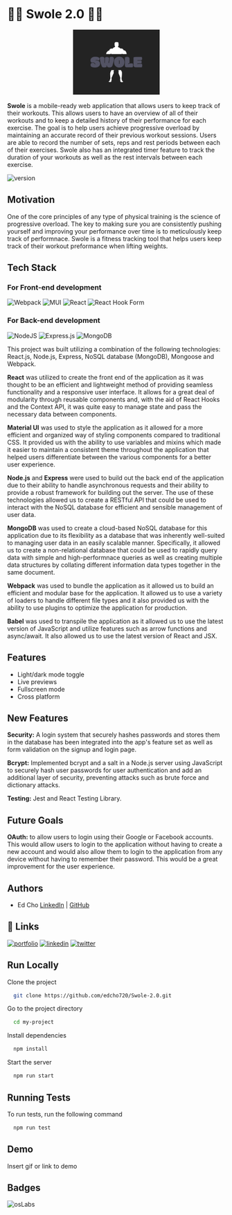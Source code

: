 
# 💪🏼 Swole 2.0 💪🏼

<center><img src="./media/swole-high-resolution-color-logo.png" width="200" height="150" id="readme-top"></center>

**Swole** is a mobile-ready web application that allows users to keep track of their workouts. This allows users to have an overview of all of their workouts and to keep a detailed history of their performance for each exercise. The goal is to help users achieve progressive overload by maintaining an accurate record of their previous workout sessions. Users are able to record the number of sets, reps and rest periods between each of their exercises. Swole also has an integrated timer feature to track the duration of your workouts as well as the rest intervals between each exercise.

![version](https://badgen.net/badge/version/v2.0.0)


## Motivation

One of the core principles of any type of physical training is the science of progressive overload. The key to making sure you are consistently pushing yourself and improving your performance over time is to meticulously keep track of performnace. Swole is a fitness tracking tool that helps users keep track of their workout preformance when lifting weights.

## Tech Stack

### For Front-end development

![Webpack](https://img.shields.io/badge/webpack-%238DD6F9.svg?style=for-the-badge&logo=webpack&logoColor=black)
![MUI](https://img.shields.io/badge/MUI-%230081CB.svg?style=for-the-badge&logo=mui&logoColor=white)
![React](https://img.shields.io/badge/react-%2320232a.svg?style=for-the-badge&logo=react&logoColor=%2361DAFB)
![React Hook Form](https://img.shields.io/badge/React%20Hook%20Form-%23EC5990.svg?style=for-the-badge&logo=reacthookform&logoColor=white)

### For Back-end development

![NodeJS](https://img.shields.io/badge/node.js-6DA55F?style=for-the-badge&logo=node.js&logoColor=white)
![Express.js](https://img.shields.io/badge/express.js-%23404d59.svg?style=for-the-badge&logo=express&logoColor=%2361DAFB)
![MongoDB](https://img.shields.io/badge/MongoDB-%234ea94b.svg?style=for-the-badge&logo=mongodb&logoColor=white)

This project was built utilizing a combination of the following technologies: React.js, Node.js, Express, NoSQL database (MongoDB), Mongoose and Webpack.

**React** was utilized to create the front end of the application as it was thought to be an efficient and lightweight method of providing seamless functionality and a responsive user interface. It allows for a great deal of modularity through reusable components and, with the aid of React Hooks and the Context API, it was quite easy to manage state and pass the necessary data between components.

**Material UI** was used to style the application as it allowed for a more efficient and organized way of styling components compared to traditional CSS. It provided us with the ability to use variables and mixins which made it easier to maintain a consistent theme throughout the application that helped users differentiate between the various components for a better user experience.

**Node.js** and **Express** were used to build out the back end of the application due to their ability to handle asynchronous requests and their ability to provide a robust framework for building out the server. The use of these technologies allowed us to create a RESTful API that could be used to interact with the NoSQL database for efficient and sensible management of user data.

**MongoDB** was used to create a cloud-based NoSQL database for this application due to its flexibility as a database that was inherently well-suited to managing user data in an easily scalable manner. Specifically, it allowed us to create a non-relational database that could be used to rapidly query data with simple and high-performnace queries as well as creating multiple data structures by collating different information data types together in the same document.

**Webpack** was used to bundle the application as it allowed us to build an efficient and modular base for the application. It allowed us to use a variety of loaders to handle different file types and it also provided us with the ability to use plugins to optimize the application for production.

**Babel** was used to transpile the application as it allowed us to use the latest version of JavaScript and utilize features such as arrow functions and async/await. It also allowed us to use the latest version of React and JSX.

## Features

- Light/dark mode toggle
- Live previews
- Fullscreen mode
- Cross platform

## New Features

**Security:** A login system that securely hashes passwords and stores them in the database has been integrated into the app's feature set as well as form validation on the signup and login page.

**Bcrypt:** Implemented bcrypt and a salt in a Node.js server using JavaScript to securely hash user passwords for user authentication and add an additional layer of security, preventing attacks such as brute force and dictionary attacks.

**Testing:** Jest and React Testing Library.

## Future Goals

**OAuth:** to allow users to login using their Google or Facebook accounts. This would allow users to login to the application without having to create a new account and would also allow them to login to the application from any device without having to remember their password. This would be a great improvement for the user experience.

## Authors

- Ed Cho [LinkedIn](https://www.linkedin.com/in/edcho720/) | [GitHub](https://github.com/edcho720)

## 🔗 Links
[![portfolio](https://img.shields.io/badge/my_portfolio-000?style=for-the-badge&logo=ko-fi&logoColor=white)](https://zeusk8.io/)
[![linkedin](https://img.shields.io/badge/linkedin-0A66C2?style=for-the-badge&logo=linkedin&logoColor=white)](https://www.linkedin.com/in/edcho720)
[![twitter](https://img.shields.io/badge/twitter-1DA1F2?style=for-the-badge&logo=twitter&logoColor=white)](https://twitter.com/CyberHusky7)

## Run Locally

Clone the project

```bash
  git clone https://github.com/edcho720/Swole-2.0.git
```

Go to the project directory

```bash
  cd my-project
```

Install dependencies

```bash
  npm install
```

Start the server

```bash
  npm run start
```


## Running Tests

To run tests, run the following command

```bash
  npm run test
```

## Demo

Insert gif or link to demo

## Badges

![osLabs](https://badgen.net/badge/license/MIT)


